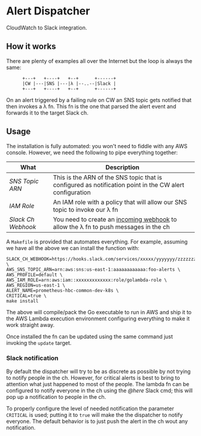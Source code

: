 # Alert Dispatcher

CloudWatch to Slack integration.

## How it works

There are plenty of examples all over the Internet but the loop is
always the same:

          +---+   +----+   +--+      +------+
          |CW |---|SNS |---|λ |--..--|Slack |
          +---+   +----+   +--+      +------+

On an alert triggered by a failing rule on CW an SNS topic gets
notified that then invokes a λ fn. This fn is the one that parsed the
alert event and forwards it to the target Slack ch.

## Usage

The installation is fully automated: you won't need to fiddle with any
AWS console. However, we need the following to pipe everything
together:

| What | Description |
|------|-------------|
| *SNS Topic ARN* | This is the ARN of the SNS topic that is configured as notification point in the CW alert configuration |
| *IAM Role* | An IAM role with a policy that will allow our SNS topic to invoke our λ fn |
| *Slack Ch Webhook* | You need to create an [incoming webhook](https://api.slack.com/incoming-webhooks) to allow the λ fn to push messages in the ch |

A `Makefile` is provided that automates everything. For example,
assuming we have all the above we can install the function with:

```shell
SLACK_CH_WEBHOOK=https://hooks.slack.com/services/xxxxx/yyyyyyy/zzzzzzzzzzzzzzzzzz \
AWS_SNS_TOPIC_ARN=arn:aws:sns:us-east-1:aaaaaaaaaaaa:foo-alerts \
AWS_PROFILE=default \
AWS_IAM_ROLE=arn:aws:iam::xxxxxxxxxxxxx:role/golambda-role \
AWS_REGION=us-east-1 \
ALERT_NAME=prometheus-hbc-common-dev-k8s \
CRITICAL=true \
make install
```

The above will compile/pack the Go executable to run in AWS and ship
it to the AWS Lambda execution environment configuring everything to
make it work straight away.

Once installed the fn can be updated using the same command just
invoking the `update` target.

### Slack notification

By default the dispatcher will try to be as discrete as possible by
not trying to notify people in the ch. However, for critical alerts is
best to bring to attention what just happened to most of the
people. The lambda fn can be configured to notify everyone in the ch
using the *@here* Slack cmd; this will pop up a notification to people
in the ch.

To properly configure the level of needed notification the parameter
`CRITICAL` is used; putting it to `true` will make the the dispatcher
to notify everyone. The default behavior is to just push the alert in
the ch wout any notification.
